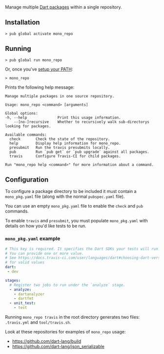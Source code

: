 Manage multiple [Dart packages] within a single repository.

## Installation

```console
> pub global activate mono_repo
```

## Running

```console
> pub global run mono_repo
```

Or, once you've [setup your PATH]:

```console
> mono_repo
```

Prints the following help message: 

```
Manage multiple packages in one source repository.

Usage: mono_repo <command> [arguments]

Global options:
-h, --help              Print this usage information.
    --[no-]recursive    Whether to recursively walk sub-directorys looking for packages.

Available commands:
  check       Check the state of the repository.
  help        Display help information for mono_repo.
  presubmit   Run the travis presubmits locally.
  pub         Run `pub get` or `pub upgrade` against all packages.
  travis      Configure Travis-CI for child packages.

Run "mono_repo help <command>" for more information about a command.
```

## Configuration

To configure a package directory to be included it must contain a
`mono_pkg.yaml` file (along with the normal `pubspec.yaml` file).

You can use an empty `mono_pkg.yaml` file to enable the `check` and `pub`
commands. 

To enable `travis` and `presubmit`, you must populate `mono_pkg.yaml` with
details on how you'd like tests to be run.

### `mono_pkg.yaml` example

```yaml
# This key is required. It specifies the Dart SDKs your tests will run under
# You can provide one or more value.
# See https://docs.travis-ci.com/user/languages/dart#choosing-dart-versions-to-test-against
# for valid values
dart:
 - dev

stages:
  # Register two jobs to run under the `analyze` stage.
  - analyze:
    - dartanalyzer
    - dartfmt
  - unit_test:
    - test
```

Running `mono_repo travis` in the root directory generates two files:
`.travis.yml` and `tool/travis.sh`.

Look at these repositories for examples of `mono_repo` usage:

* https://github.com/dart-lang/build
* https://github.com/dart-lang/json_serializable

[Dart packages]: https://www.dartlang.org/guides/libraries/create-library-packages
[setup your PATH]: (https://www.dartlang.org/tools/pub/cmd/pub-global#running-a-script-from-your-path)
